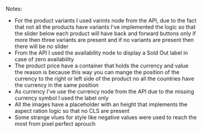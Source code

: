 Notes:
- For the product variants I used varints node from the API, due to the fact that not all the products have variants I've implemented the logic so that the slider below each product will have back and forward buttons only if more then three variants are present and if no variants are present then there will be no slider
- From the API I used the availability node to display a Sold Out label in case of zero availability
- The product price have a container that holds the currency and value the reason is because this way you can mange the position of the currency to the right or left side of the product no all the countries have the currency in the same position
- As currency I've use the currency node from the API due to the missing currency symbol I used the label only
- All the images have a placeholder with an height that implements the aspect ration logic so that no CLS are present
- Some strange vlues for style like negative values were used to reach the most from pixel perfect aprouch